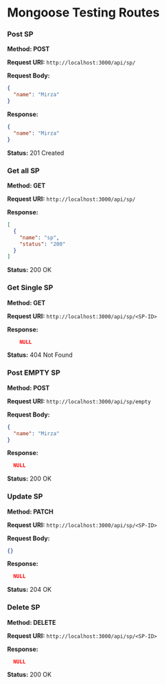 # Mongoose Testing Routes

### Post SP

**Method: POST**

**Request URI:** `http://localhost:3000/api/sp/`

**Request Body:**

```json
{
  "name": "Mirza"
}
```

**Response:**

```json
{
  "name": "Mirza"
}
```

**Status:** 201 Created

### Get all SP

**Method: GET**

**Request URI:** `http://localhost:3000/api/sp/`

**Response:**

```json
[
  {
    "name": "sp",
    "status": "200"
  }
]
```

**Status:** 200 OK

### Get Single SP

**Method: GET**

**Request URI:** `http://localhost:3000/api/sp/<SP-ID>`

**Response:**

```json
    NULL
```

**Status:** 404 Not Found

### Post EMPTY SP

**Method: POST**

**Request URI:** `http://localhost:3000/api/sp/empty`

**Request Body:**

```json
{
  "name": "Mirza"
}
```

**Response:**

```json
  NULL
```

**Status:** 200 OK

### Update SP

**Method: PATCH**

**Request URI:** `http://localhost:3000/api/sp/<SP-ID>`

**Request Body:**

```json
{}
```

**Response:**

```json
  NULL
```

**Status:** 204 OK

### Delete SP

**Method: DELETE**

**Request URI:** `http://localhost:3000/api/sp/<SP-ID>`

**Response:**

```json
  NULL
```

**Status:** 200 OK

